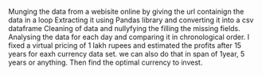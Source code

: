 Munging the data from a webisite online by giving the url containign the data in a loop 
Extracting it using Pandas library and converting it into a csv dataframe
Cleaning of data and nullyfying the filling the missing fields.
Analysing the data for each day and comparing it in chronological order.
I fixed a virtual pricing of 1 lakh rupees and estimated the profits after 15 years for eaxh currency data set. we can also do that in span of 1year, 5 years or anything.
Then find the optimal currency to invest.
